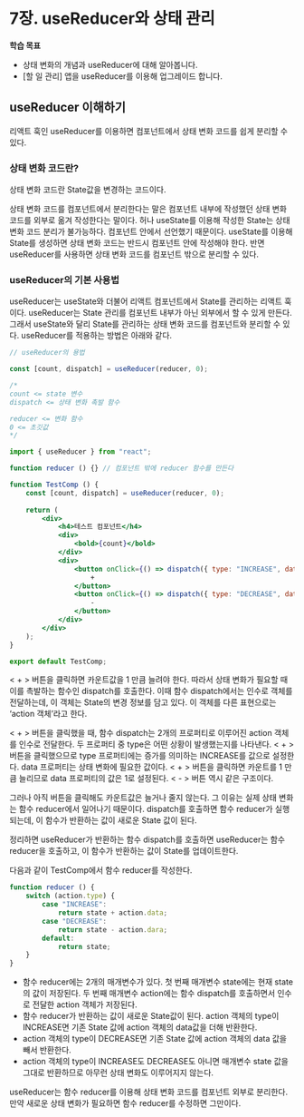 # 7장. useReducer와 상태 관리

**학습 목표**

- 상태 변화의 개념과 useReducer에 대해 알아봅니다.
- [할 일 관리] 앱을 useReducer를 이용해 업그레이드 합니다.

## useReducer 이해하기

리액트 훅인 useReducer를 이용하면 컴포넌트에서 상태 변화 코드를 쉽게 분리할 수 있다.

### 상태 변화 코드란?

상태 변화 코드란 State값을 변경하는 코드이다.

상태 변화 코드를 컴포넌트에서 분리한다는 말은 컴포넌트 내부에 작성했던 상태 변화 코드를 외부로 옮겨 작성한다는 말이다. 허나 useState를 이용해 작성한 State는 상태 변화 코드 분리가 불가능하다. 컴포넌트 안에서 선언했기 때문이다. useState를 이용해 State를 생성하면 상태 변화 코드는 반드시 컴포넌트 안에 작성해야 한다. 반면 useReducer를 사용하면 상태 변화 코드를 컴포넌트 밖으로 분리할 수 있다.

### useReducer의 기본 사용법

useReducer는 useState와 더불어 리액트 컴포넌트에서 State를 관리하는 리액트 훅이다. useReducer는 State 관리를 컴포넌트 내부가 아닌 외부에서 할 수 있게 만든다. 그래서 useState와 달리 State를 관리하는 상태 변화 코드를 컴포넌트와 분리할 수 있다. useReducer를 적용하는 방법은 아래와 같다.

```jsx
// useReducer의 용법

const [count, dispatch] = useReducer(reducer, 0);

/*
count <= state 변수
dispatch <= 상태 변화 촉발 함수

reducer <= 변화 함수
0 <= 초깃값
*/
```

```jsx
import { useReducer } from "react";

function reducer () {} // 컴포넌트 밖에 reducer 함수를 만든다

function TestComp () {
	const [count, dispatch] = useReducer(reducer, 0);
	
	return (
		<div>
			<h4>테스트 컴포넌트</h4>
			<div>
				<bold>{count}</bold>
			</div>
			<div>
				<button onClick={() => dispatch({ type: "INCREASE", data: 1 })}>
					+
				</button>
				<button onClick={() => dispatch({ type: "DECREASE", data: 1 })}>
					-
				</button>
			</div>
		</div>
	);	
}

export default TestComp;
```

< + > 버튼을 클릭하면 카운트값을 1 만큼 늘려야 한다. 따라서 상태 변화가 필요할 때 이를 촉발하는 함수인 dispatch를 호출한다. 이때 함수 dispatch에서는 인수로 객체를 전달하는데, 이 객체는 State의 변경 정보를 담고 있다. 이 객체를 다른 표현으로는 ‘action 객체’라고 한다.

< + > 버튼을 클릭했을 때, 함수 dispatch는 2개의 프로퍼티로 이루어진 action 객체를 인수로 전달한다. 두 프로퍼티 중 type은 어떤 상황이 발생했는지를 나타낸다. < + > 버튼을 클릭했으므로 type 프로퍼티에는 증가를 의미하는 INCREASE를 값으로 설정한다. data 프로퍼티는 상태 변화에 필요한 값이다. < + > 버튼을 클릭하면 카운트를 1 만큼 늘리므로 data 프로퍼티의 값은 1로 설정된다. < - > 버튼 역시 같은 구조이다.

그러나 아직 버튼을 클릭해도 카운트값은 늘거나 줄지 않는다. 그 이유는 실제 상태 변화는 함수 reducer에서 일어나기 때문이다. dispatch를 호출하면 함수 reducer가 실행되는데, 이 함수가 반환하는 값이 새로운 State 값이 된다.

정리하면 useReducer가 반환하는 함수 dispatch를 호출하면 useReducer는 함수 reducer을 호출하고, 이 함수가 반환하는 값이 State를 업데이트한다. 

다음과 같이 TestComp에서 함수 reducer를 작성한다.

```jsx
function reducer () {
	switch (action.type) {
		case "INCREASE":
			return state + action.data;
		case "DECREASE":
			return state - action.dara;
		default:
			return state;
	}
}
```

- 함수 reducer에는 2개의 매개변수가 있다. 첫 번째 매개변수 state에는 현재 state의 값이 저장된다. 두 번째 매개변수 action에는 함수 dispatch를 호출하면서 인수로 전달한 action 객체가 저장된다.
- 함수 reducer가 반환하는 값이 새로운 State값이 된다. action 객체의 type이 INCREASE면 기존 State 값에 action 객체의 data값을 더해 반환한다.
- action 객체의 type이 DECREASE면 기존 State 값에 action 객체의 data 값을 빼서 반환한다.
- action 객체의 type이 INCREASE도 DECREASE도 아니면 매개변수 state 값을 그대로 반환하므로 아무런 상태 변화도 이루어지지 않는다.

useReducer는 함수 reducer를 이용해 상태 변화 코드를 컴포넌트 외부로 분리한다. 만약 새로운 상태 변화가 필요하면 함수 reducer를 수정하면 그만이다.